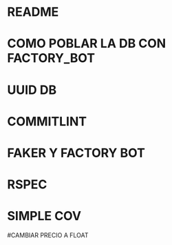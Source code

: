 # README

# COMO POBLAR LA DB CON FACTORY_BOT
# UUID DB
# COMMITLINT
# FAKER Y FACTORY BOT
# RSPEC
# SIMPLE COV

#CAMBIAR PRECIO A FLOAT